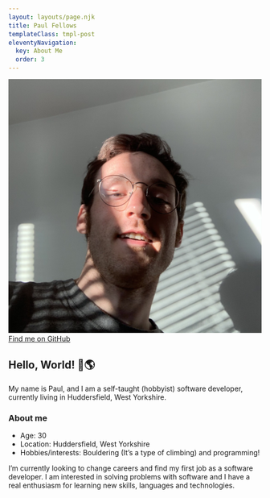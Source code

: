 ```yaml
---
layout: layouts/page.njk
title: Paul Fellows
templateClass: tmpl-post
eleventyNavigation:
  key: About Me
  order: 3
---
```


<div class="row">
  <div class="col-12 col-sm-4 mb-2">
    <img src="/img/me.jpg" class="img-fluid mb-2" alt="photograph of the author">
    <a href="https://github.com/fellowwws">Find me on GitHub</a>
  </div>
  <div class="col">
    <h2>Hello, World! 👋🌎</h2>
    <p class="lead">
      My name is Paul, and I am a self-taught (hobbyist) software developer, currently living in Huddersfield, West Yorkshire.
    </p>
    <h3>About me</h3>
    <ul>
      <li>Age: 30</li>
      <li>Location: Huddersfield, West Yorkshire</li>
      <li>Hobbies/interests: Bouldering (It’s a type of climbing) and programming!</li>
    </ul>
    <p>
      I’m currently looking to change careers and find my first job as a software developer. I am interested in solving problems with software and I have a real enthusiasm for learning new skills, languages and technologies.
    </p>
  </div>
</div>

